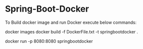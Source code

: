 # Spring-Boot-Docker

To Build docker image and run Docker execute below commands:

docker images
docker build -f DockerFile.txt -t springbootdocker .


docker run -p 8080:8080 springbootdocker
